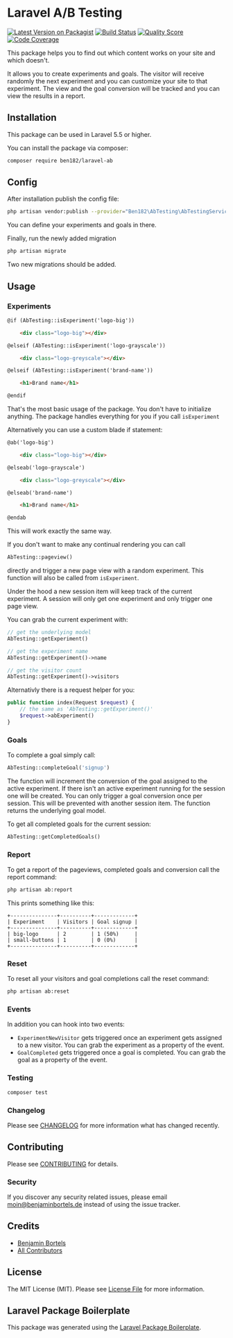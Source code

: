 # Laravel A/B Testing

[![Latest Version on Packagist](https://img.shields.io/packagist/v/ben182/laravel-ab.svg?style=flat-square)](https://packagist.org/packages/ben182/laravel-ab)
[![Build Status](https://img.shields.io/travis/ben182/laravel-ab/master.svg?style=flat-square)](https://travis-ci.org/ben182/laravel-ab)
[![Quality Score](https://img.shields.io/scrutinizer/g/ben182/laravel-ab.svg?style=flat-square)](https://scrutinizer-ci.com/g/ben182/laravel-ab)
[![Code Coverage](https://scrutinizer-ci.com/g/ben182/laravel-ab/badges/coverage.png?b=master)](https://scrutinizer-ci.com/g/ben182/laravel-ab/?branch=master)

This package helps you to find out which content works on your site and which doesn't.

It allows you to create experiments and goals. The visitor will receive randomly the next experiment and you can customize your site to that experiment. The view and the goal conversion will be tracked and you can view the results in a report.

## Installation

This package can be used in Laravel 5.5 or higher.

You can install the package via composer:

```bash
composer require ben182/laravel-ab
```

## Config

After installation publish the config file:

```bash
php artisan vendor:publish --provider="Ben182\AbTesting\AbTestingServiceProvider"
```

You can define your experiments and goals in there.

Finally, run the newly added migration

```bash
php artisan migrate
```

Two new migrations should be added.

## Usage

### Experiments

```html
@if (AbTesting::isExperiment('logo-big'))

    <div class="logo-big"></div>

@elseif (AbTesting::isExperiment('logo-grayscale'))

    <div class="logo-greyscale"></div>

@elseif (AbTesting::isExperiment('brand-name'))

    <h1>Brand name</h1>

@endif
```

That's the most basic usage of the package. You don't have to initialize anything. The package handles everything for you if you call `isExperiment`

Alternatively you can use a custom blade if statement:

```html
@ab('logo-big')

    <div class="logo-big"></div>

@elseab('logo-grayscale')

    <div class="logo-greyscale"></div>

@elseab('brand-name')

    <h1>Brand name</h1>

@endab
```

This will work exactly the same way.

If you don't want to make any continual rendering you can call

```php
AbTesting::pageview()
```

directly and trigger a new page view with a random experiment. This function will also be called from `isExperiment`.

Under the hood a new session item will keep track of the current experiment. A session will only get one experiment and only trigger one page view.

You can grab the current experiment with:

```php
// get the underlying model
AbTesting::getExperiment()

// get the experiment name
AbTesting::getExperiment()->name

// get the visitor count
AbTesting::getExperiment()->visitors
```

Alternativly there is a request helper for you:

```php
public function index(Request $request) {
    // the same as 'AbTesting::getExperiment()'
    $request->abExperiment()
}
```

### Goals

To complete a goal simply call:

```php
AbTesting::completeGoal('signup')
```

The function will increment the conversion of the goal assigned to the active experiment. If there isn't an active experiment running for the session one will be created. You can only trigger a goal conversion once per session. This will be prevented with another session item. The function returns the underlying goal model.

To get all completed goals for the current session:

```php
AbTesting::getCompletedGoals()
```

### Report

To get a report of the pageviews, completed goals and conversion call the report command:

```bash
php artisan ab:report
```

This prints something like this:

```
+---------------+----------+-------------+
| Experiment    | Visitors | Goal signup |
+---------------+----------+-------------+
| big-logo      | 2        | 1 (50%)     |
| small-buttons | 1        | 0 (0%)      |
+---------------+----------+-------------+
```

### Reset

To reset all your visitors and goal completions call the reset command:

```bash
php artisan ab:reset
```

### Events

In addition you can hook into two events:

- `ExperimentNewVisitor` gets triggered once an experiment gets assigned to a new visitor. You can grab the experiment as a property of the event.
- `GoalCompleted` gets triggered once a goal is completed. You can grab the goal as a property of the event.

### Testing

``` bash
composer test
```

### Changelog

Please see [CHANGELOG](CHANGELOG.md) for more information what has changed recently.

## Contributing

Please see [CONTRIBUTING](CONTRIBUTING.md) for details.

### Security

If you discover any security related issues, please email moin@benjaminbortels.de instead of using the issue tracker.

## Credits

- [Benjamin Bortels](https://github.com/ben182)
- [All Contributors](../../contributors)

## License

The MIT License (MIT). Please see [License File](LICENSE.md) for more information.

## Laravel Package Boilerplate

This package was generated using the [Laravel Package Boilerplate](https://laravelpackageboilerplate.com).
